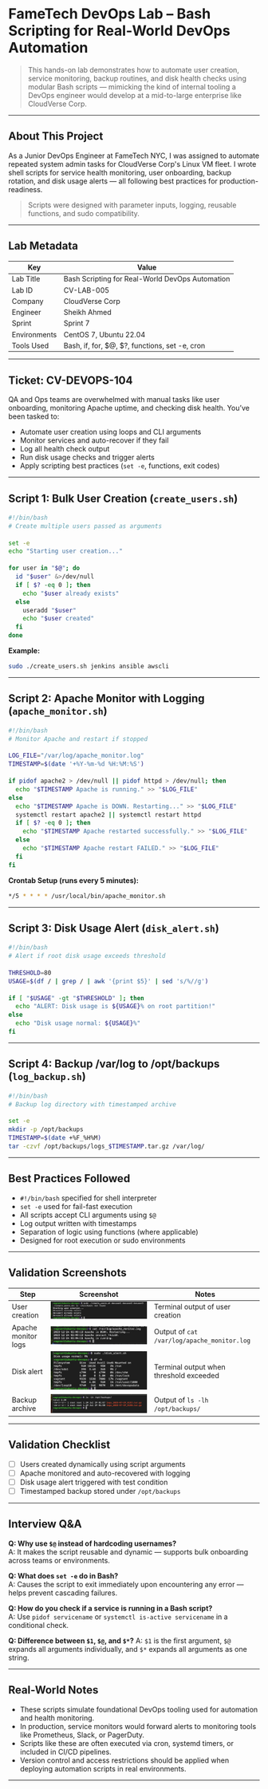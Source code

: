 # FameTech DevOps Lab – Bash Scripting for Real-World DevOps Automation

> This hands-on lab demonstrates how to automate user creation, service monitoring, backup routines, and disk health checks using modular Bash scripts — mimicking the kind of internal tooling a DevOps engineer would develop at a mid-to-large enterprise like CloudVerse Corp.

---

## About This Project

As a Junior DevOps Engineer at FameTech NYC, I was assigned to automate repeated system admin tasks for CloudVerse Corp's Linux VM fleet. I wrote shell scripts for service health monitoring, user onboarding, backup rotation, and disk usage alerts — all following best practices for production-readiness.

> Scripts were designed with parameter inputs, logging, reusable functions, and sudo compatibility.

---

## Lab Metadata

| Key          | Value                                           |
| ------------ | ----------------------------------------------- |
| Lab Title    | Bash Scripting for Real-World DevOps Automation |
| Lab ID       | CV-LAB-005                                      |
| Company      | CloudVerse Corp                                 |
| Engineer     | Sheikh Ahmed                                    |
| Sprint       | Sprint 7                                        |
| Environments | CentOS 7, Ubuntu 22.04                          |
| Tools Used   | Bash, if, for, $@, $?, functions, set -e, cron  |

---

## Ticket: CV-DEVOPS-104

QA and Ops teams are overwhelmed with manual tasks like user onboarding, monitoring Apache uptime, and checking disk health. You’ve been tasked to:

- Automate user creation using loops and CLI arguments
- Monitor services and auto-recover if they fail
- Log all health check output
- Run disk usage checks and trigger alerts
- Apply scripting best practices (`set -e`, functions, exit codes)

---

## Script 1: Bulk User Creation (`create_users.sh`)

```bash
#!/bin/bash
# Create multiple users passed as arguments

set -e
echo "Starting user creation..."

for user in "$@"; do
  id "$user" &>/dev/null
  if [ $? -eq 0 ]; then
    echo "$user already exists"
  else
    useradd "$user"
    echo "$user created"
  fi
done
```

**Example:**

```bash
sudo ./create_users.sh jenkins ansible awscli
```

---

## Script 2: Apache Monitor with Logging (`apache_monitor.sh`)

```bash
#!/bin/bash
# Monitor Apache and restart if stopped

LOG_FILE="/var/log/apache_monitor.log"
TIMESTAMP=$(date '+%Y-%m-%d %H:%M:%S')

if pidof apache2 > /dev/null || pidof httpd > /dev/null; then
  echo "$TIMESTAMP Apache is running." >> "$LOG_FILE"
else
  echo "$TIMESTAMP Apache is DOWN. Restarting..." >> "$LOG_FILE"
  systemctl restart apache2 || systemctl restart httpd
  if [ $? -eq 0 ]; then
    echo "$TIMESTAMP Apache restarted successfully." >> "$LOG_FILE"
  else
    echo "$TIMESTAMP Apache restart FAILED." >> "$LOG_FILE"
  fi
fi
```

**Crontab Setup (runs every 5 minutes):**

```bash
*/5 * * * * /usr/local/bin/apache_monitor.sh
```

---

## Script 3: Disk Usage Alert (`disk_alert.sh`)

```bash
#!/bin/bash
# Alert if root disk usage exceeds threshold

THRESHOLD=80
USAGE=$(df / | grep / | awk '{print $5}' | sed 's/%//g')

if [ "$USAGE" -gt "$THRESHOLD" ]; then
  echo "ALERT: Disk usage is ${USAGE}% on root partition!"
else
  echo "Disk usage normal: ${USAGE}%"
fi
```

---

## Script 4: Backup /var/log to /opt/backups (`log_backup.sh`)

```bash
#!/bin/bash
# Backup log directory with timestamped archive

set -e
mkdir -p /opt/backups
TIMESTAMP=$(date +%F_%H%M)
tar -czvf /opt/backups/logs_$TIMESTAMP.tar.gz /var/log/
```

---

## Best Practices Followed

- `#!/bin/bash` specified for shell interpreter
- `set -e` used for fail-fast execution
- All scripts accept CLI arguments using `$@`
- Log output written with timestamps
- Separation of logic using functions (where applicable)
- Designed for root execution or sudo environments

---

## Validation Screenshots

| Step                | Screenshot                                | Notes                                       |
| ------------------- | ----------------------------------------- | ------------------------------------------- |
| User creation       | ![User](screenshots/user-create.png)      | Terminal output of user creation            |
| Apache monitor logs | ![logs](screenshots/monitor_log.png)      | Output of `cat /var/log/apache_monitor.log` |
| Disk alert          | ![disk](screenshots/disk_alert.png)       | Terminal output when threshold exceeded     |
| Backup archive      | ![backup](screenshots/backup-archive.png) | Output of `ls -lh /opt/backups/`            |

---

## Validation Checklist

- [ ] Users created dynamically using script arguments
- [ ] Apache monitored and auto-recovered with logging
- [ ] Disk usage alert triggered with test condition
- [ ] Timestamped backup stored under `/opt/backups`

---

## Interview Q\&A

**Q: Why use `$@` instead of hardcoding usernames?**  
A: It makes the script reusable and dynamic — supports bulk onboarding across teams or environments.

**Q: What does `set -e` do in Bash?**  
A: Causes the script to exit immediately upon encountering any error — helps prevent cascading failures.

**Q: How do you check if a service is running in a Bash script?**  
A: Use `pidof servicename` or `systemctl is-active servicename` in a conditional check.

**Q: Difference between `$1`, `$@`, and `$*`?**
A: `$1` is the first argument, `$@` expands all arguments individually, and `$*` expands all arguments as one string.

---

## Real-World Notes

- These scripts simulate foundational DevOps tooling used for automation and health monitoring.
- In production, service monitors would forward alerts to monitoring tools like Prometheus, Slack, or PagerDuty.
- Scripts like these are often executed via cron, systemd timers, or included in CI/CD pipelines.
- Version control and access restrictions should be applied when deploying automation scripts in real environments.

---
